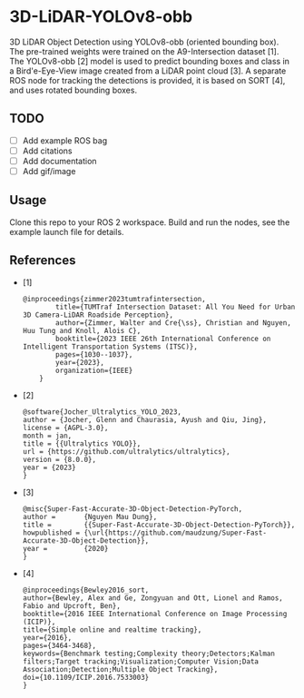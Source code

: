# 3D-LiDAR-YOLOv8-obb
3D LiDAR Object Detection using YOLOv8-obb (oriented bounding box). The pre-trained weights were trained on the A9-Intersection dataset [1]. The YOLOv8-obb [2] model is used to predict bounding boxes and class in a Bird'e-Eye-View image created from a LiDAR point cloud [3]. A separate ROS node for tracking the detections is provided, it is based on SORT [4], and uses rotated bounding boxes.

## TODO
- [ ] Add example ROS bag
- [ ] Add citations
- [ ] Add documentation
- [ ] Add gif/image

## Usage

Clone this repo to your ROS 2 workspace. Build and run the nodes, see the example launch file for details.

## References
- [1]
    ```
    @inproceedings{zimmer2023tumtrafintersection,
            title={TUMTraf Intersection Dataset: All You Need for Urban 3D Camera-LiDAR Roadside Perception},
            author={Zimmer, Walter and Cre{\ss}, Christian and Nguyen, Huu Tung and Knoll, Alois C},
            booktitle={2023 IEEE 26th International Conference on Intelligent Transportation Systems (ITSC)},
            pages={1030--1037},
            year={2023},
            organization={IEEE}
        }
    ```
- [2]
    ```
    @software{Jocher_Ultralytics_YOLO_2023,
    author = {Jocher, Glenn and Chaurasia, Ayush and Qiu, Jing},
    license = {AGPL-3.0},
    month = jan,
    title = {{Ultralytics YOLO}},
    url = {https://github.com/ultralytics/ultralytics},
    version = {8.0.0},
    year = {2023}
    }
    ```
- [3]
    ```
    @misc{Super-Fast-Accurate-3D-Object-Detection-PyTorch,
    author =       {Nguyen Mau Dung},
    title =        {{Super-Fast-Accurate-3D-Object-Detection-PyTorch}},
    howpublished = {\url{https://github.com/maudzung/Super-Fast-Accurate-3D-Object-Detection}},
    year =         {2020}
    }
    ```
- [4]
    ```
    @inproceedings{Bewley2016_sort,
    author={Bewley, Alex and Ge, Zongyuan and Ott, Lionel and Ramos, Fabio and Upcroft, Ben},
    booktitle={2016 IEEE International Conference on Image Processing (ICIP)},
    title={Simple online and realtime tracking},
    year={2016},
    pages={3464-3468},
    keywords={Benchmark testing;Complexity theory;Detectors;Kalman filters;Target tracking;Visualization;Computer Vision;Data Association;Detection;Multiple Object Tracking},
    doi={10.1109/ICIP.2016.7533003}
    }
    ```